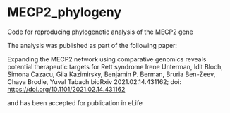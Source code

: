 # MECP2_phylogeny
Code for reproducing phylogenetic analysis of the MECP2 gene

The analysis was published as part of the following paper:

Expanding the MECP2 network using comparative genomics reveals potential therapeutic targets for Rett syndrome
Irene Unterman, Idit Bloch, Simona Cazacu, Gila Kazimirsky, Benjamin P. Berman, Bruria Ben-Zeev, Chaya Brodie, Yuval Tabach
bioRxiv 2021.02.14.431162; doi: https://doi.org/10.1101/2021.02.14.431162

and has been accepted for publication in eLife
